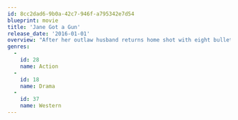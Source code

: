 ```yaml
---
id: 8cc2dad6-9b0a-42c7-946f-a795342e7d54
blueprint: movie
title: 'Jane Got a Gun'
release_date: '2016-01-01'
overview: "After her outlaw husband returns home shot with eight bullets and barely alive, Jane reluctantly reaches out to an ex-lover who she hasn't seen in over ten years to help her defend her farm when the time comes that her husband's gang eventually tracks him down to finish the job."
genres:
  -
    id: 28
    name: Action
  -
    id: 18
    name: Drama
  -
    id: 37
    name: Western
---
```

